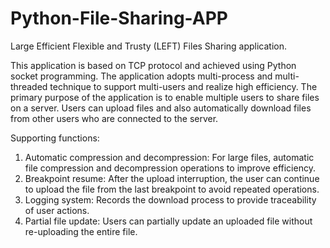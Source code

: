 # Python-File-Sharing-APP
Large Efficient Flexible and Trusty (LEFT) Files Sharing application. 

  This application is based on TCP protocol and achieved using Python socket programming. The application adopts multi-process and multi-threaded technique to support multi-users and realize high efficiency. 
  The primary purpose of the application is to enable multiple users to share files on a server. Users can upload files and also automatically download files from other users who are connected to the server.

Supporting functions:
1. Automatic compression and decompression: For large files, automatic file compression and decompression operations to improve efficiency.
2. Breakpoint resume: After the upload interruption, the user can continue to upload the file from the last breakpoint to avoid repeated operations.
3. Logging system: Records the download process to provide traceability of user actions.
4. Partial file update: Users can partially update an uploaded file without re-uploading the entire file.
